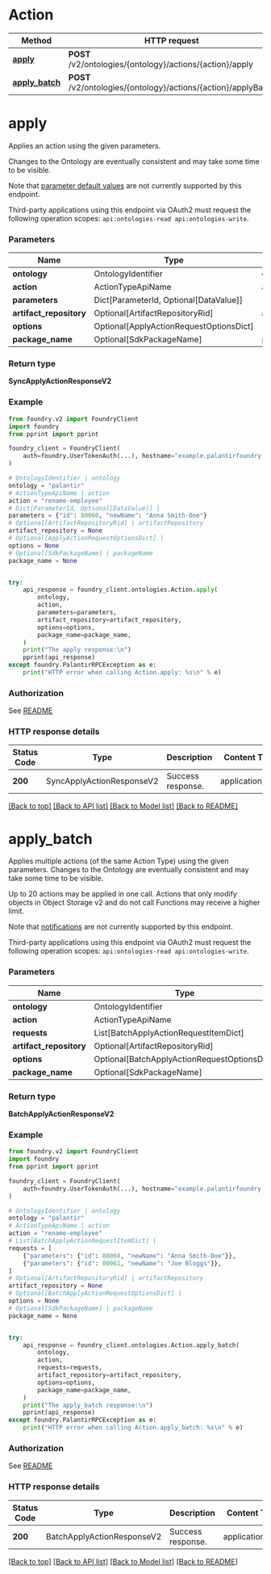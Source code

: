 # Action

Method | HTTP request |
------------- | ------------- |
[**apply**](#apply) | **POST** /v2/ontologies/{ontology}/actions/{action}/apply |
[**apply_batch**](#apply_batch) | **POST** /v2/ontologies/{ontology}/actions/{action}/applyBatch |

# **apply**
Applies an action using the given parameters. 

Changes to the Ontology are eventually consistent and may take some time to be visible.

Note that [parameter default values](/docs/foundry/action-types/parameters-default-value/) are not currently supported by
this endpoint.

Third-party applications using this endpoint via OAuth2 must request the
following operation scopes: `api:ontologies-read api:ontologies-write`.


### Parameters

Name | Type | Description  | Notes |
------------- | ------------- | ------------- | ------------- |
**ontology** | OntologyIdentifier | ontology |  |
**action** | ActionTypeApiName | action |  |
**parameters** | Dict[ParameterId, Optional[DataValue]] |  |  |
**artifact_repository** | Optional[ArtifactRepositoryRid] | artifactRepository | [optional] |
**options** | Optional[ApplyActionRequestOptionsDict] |  | [optional] |
**package_name** | Optional[SdkPackageName] | packageName | [optional] |

### Return type
**SyncApplyActionResponseV2**

### Example

```python
from foundry.v2 import FoundryClient
import foundry
from pprint import pprint

foundry_client = FoundryClient(
    auth=foundry.UserTokenAuth(...), hostname="example.palantirfoundry.com"
)

# OntologyIdentifier | ontology
ontology = "palantir"
# ActionTypeApiName | action
action = "rename-employee"
# Dict[ParameterId, Optional[DataValue]] |
parameters = {"id": 80060, "newName": "Anna Smith-Doe"}
# Optional[ArtifactRepositoryRid] | artifactRepository
artifact_repository = None
# Optional[ApplyActionRequestOptionsDict] |
options = None
# Optional[SdkPackageName] | packageName
package_name = None


try:
    api_response = foundry_client.ontologies.Action.apply(
        ontology,
        action,
        parameters=parameters,
        artifact_repository=artifact_repository,
        options=options,
        package_name=package_name,
    )
    print("The apply response:\n")
    pprint(api_response)
except foundry.PalantirRPCException as e:
    print("HTTP error when calling Action.apply: %s\n" % e)

```



### Authorization

See [README](../../../README.md#authorization)

### HTTP response details
| Status Code | Type        | Description | Content Type |
|-------------|-------------|-------------|------------------|
**200** | SyncApplyActionResponseV2  | Success response. | application/json |

[[Back to top]](#) [[Back to API list]](../../../README.md#apis-v2-link) [[Back to Model list]](../../../README.md#models-v2-link) [[Back to README]](../../../README.md)

# **apply_batch**
Applies multiple actions (of the same Action Type) using the given parameters.
Changes to the Ontology are eventually consistent and may take some time to be visible.

Up to 20 actions may be applied in one call. Actions that only modify objects in Object Storage v2 and do not
call Functions may receive a higher limit.

Note that [notifications](/docs/foundry/action-types/notifications/) are not currently supported by this endpoint.

Third-party applications using this endpoint via OAuth2 must request the
following operation scopes: `api:ontologies-read api:ontologies-write`.


### Parameters

Name | Type | Description  | Notes |
------------- | ------------- | ------------- | ------------- |
**ontology** | OntologyIdentifier | ontology |  |
**action** | ActionTypeApiName | action |  |
**requests** | List[BatchApplyActionRequestItemDict] |  |  |
**artifact_repository** | Optional[ArtifactRepositoryRid] | artifactRepository | [optional] |
**options** | Optional[BatchApplyActionRequestOptionsDict] |  | [optional] |
**package_name** | Optional[SdkPackageName] | packageName | [optional] |

### Return type
**BatchApplyActionResponseV2**

### Example

```python
from foundry.v2 import FoundryClient
import foundry
from pprint import pprint

foundry_client = FoundryClient(
    auth=foundry.UserTokenAuth(...), hostname="example.palantirfoundry.com"
)

# OntologyIdentifier | ontology
ontology = "palantir"
# ActionTypeApiName | action
action = "rename-employee"
# List[BatchApplyActionRequestItemDict] |
requests = [
    {"parameters": {"id": 80060, "newName": "Anna Smith-Doe"}},
    {"parameters": {"id": 80061, "newName": "Joe Bloggs"}},
]
# Optional[ArtifactRepositoryRid] | artifactRepository
artifact_repository = None
# Optional[BatchApplyActionRequestOptionsDict] |
options = None
# Optional[SdkPackageName] | packageName
package_name = None


try:
    api_response = foundry_client.ontologies.Action.apply_batch(
        ontology,
        action,
        requests=requests,
        artifact_repository=artifact_repository,
        options=options,
        package_name=package_name,
    )
    print("The apply_batch response:\n")
    pprint(api_response)
except foundry.PalantirRPCException as e:
    print("HTTP error when calling Action.apply_batch: %s\n" % e)

```



### Authorization

See [README](../../../README.md#authorization)

### HTTP response details
| Status Code | Type        | Description | Content Type |
|-------------|-------------|-------------|------------------|
**200** | BatchApplyActionResponseV2  | Success response. | application/json |

[[Back to top]](#) [[Back to API list]](../../../README.md#apis-v2-link) [[Back to Model list]](../../../README.md#models-v2-link) [[Back to README]](../../../README.md)

